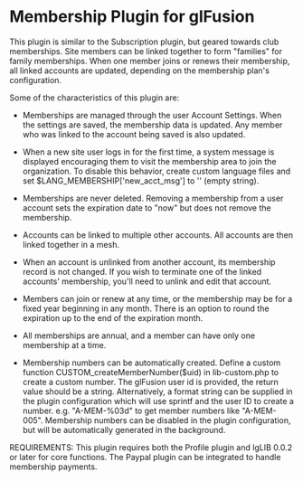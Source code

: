 Membership Plugin for glFusion
==============================

This plugin is similar to the Subscription plugin, but geared towards club
memberships. Site members can be linked together to form "families" for
family memberships.  When one member joins or renews their membership, all
linked accounts are updated, depending on the membership plan's configuration.

Some of the characteristics of this plugin are:
- Memberships are managed through the user Account Settings.  When the
  settings are saved, the membership data is updated.  Any member who was
  linked to the account being saved is also updated.

- When a new site user logs in for the first time, a system message is displayed encouraging them to visit the membership area to join the organization. To disable this behavior, create custom language files and set $LANG_MEMBERSHIP['new_acct_msg'] to '' (empty string).

- Memberships are never deleted.  Removing a membership from a user account
  sets the expiration date to "now" but does not remove the membership.

- Accounts can be linked to multiple other accounts. All accounts are then
  linked together in a mesh.

- When an account is unlinked from another account, its membership record is
  not changed. If you wish to terminate one of the linked accounts'
  membership, you'll need to unlink and edit that account.

- Members can join or renew at any time, or the membership may be for a fixed
  year beginning in any month.  There is an option to round the expiration
  up to the end of the expiration month.

- All memberships are annual, and a member can have only one membership at
  a time.

- Membership numbers can be automatically created. Define a custom function
  CUSTOM_createMemberNumber($uid) in lib-custom.php to create a custom number.
  The glFusion user id is provided, the return value should be a string.
  Alternatively, a format string can be supplied in the plugin configuration
  which will use sprintf and the user ID to create a number. e.g. "A-MEM-%03d"
  to get member numbers like "A-MEM-005". Membership numbers can be disabled in
  the plugin configuration, but will be automatically generated in the background.

REQUIREMENTS:
This plugin requires both the Profile plugin and lgLIB 0.0.2 or later for core functions.
The Paypal plugin can be integrated to handle membership payments.
